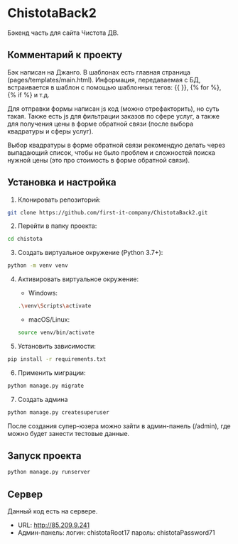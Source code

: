 # ChistotaBack2

Бэкенд часть для сайта Чистота ДВ.

## Комментарий к проекту
Бэк написан на Джанго. В шаблонах есть главная страница (pages/templates/main.html). Информация, передаваемая с БД, встраивается в шаблон с помощью шаблонных тегов: {{  }}, {% for %}, {% if %} и т.д.

Для отправки формы написан js код (можно отрефакторить), но суть такая. Также есть js для фильтрации заказов по сфере услуг, а также для получения цены в форме обратной связи (после выбора квадратуры и сферы услуг). 

Выбор квадратуры в форме обратной связи рекомендую делать через выпадающий список, чтобы не было проблем и сложностей поиска нужной цены (это про стоимость в форме обратной связи).

## Установка и настройка

1. Клонировать репозиторий:
```bash
git clone https://github.com/first-it-company/ChistotaBack2.git
```

2. Перейти в папку проекта:
```bash
cd chistota
```

3. Создать виртуальное окружение (Python 3.7+):
```bash
python -m venv venv
```

4. Активировать виртуальное окружение:
   - Windows:
   ```bash
   .\venv\Scripts\activate
   ```
   - macOS/Linux:
   ```bash
   source venv/bin/activate
   ```

5. Установить зависимости:
```bash
pip install -r requirements.txt
```

6. Применить миграции:
```bash
python manage.py migrate
```

7. Создать админа
```bash
python manage.py createsuperuser
```
После создания супер-юзера можно зайти в админ-панель (/admin), где можно будет занести тестовые данные.

## Запуск проекта

```bash
python manage.py runserver
```

## Сервер
Данный код есть на сервере.

- URL: http://85.209.9.241
- Админ-панель:
логин: chistotaRoot17
пароль: chistotaPassword71


